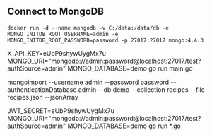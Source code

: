## Connect to MongoDB
```
docker run -d --name mongodb –v C:/data:/data/db -e MONGO_INITDB_ROOT_USERNAME=admin -e MONGO_INITDB_ROOT_PASSWORD=password -p 27017:27017 mongo:4.4.3
```

X_API_KEY=eUbP9shywUygMx7u MONGO_URI="mongodb://admin:password@localhost:27017/test?authSource=admin" MONGO_DATABASE=demo go run main.go

mongoimport --username admin --password password --authenticationDatabase admin --db demo --collection recipes --file recipes.json --jsonArray

JWT_SECRET=eUbP9shywUygMx7u MONGO_URI="mongodb://admin:password@localhost:27017/test?authSource=admin" MONGO_DATABASE=demo go run *.go